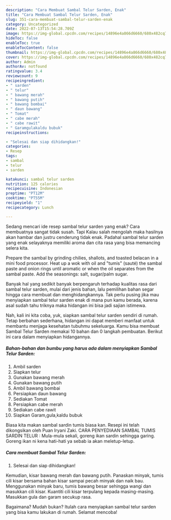 ```yaml
---
description: "Cara Membuat Sambal Telur Sarden, Enak"
title: "Cara Membuat Sambal Telur Sarden, Enak"
slug: 351-cara-membuat-sambal-telur-sarden-enak
category: Uncategorized
date: 2022-07-13T15:54:28.709Z
image: https://img-global.cpcdn.com/recipes/14896e4a866d6660/680x482cq70/sambal-telur-sarden-foto-resep-utama.jpg
hideToc: false
enableToc: true
enableTocContent: false
thumbnail: https://img-global.cpcdn.com/recipes/14896e4a866d6660/680x482cq70/sambal-telur-sarden-foto-resep-utama.jpg
cover: https://img-global.cpcdn.com/recipes/14896e4a866d6660/680x482cq70/sambal-telur-sarden-foto-resep-utama.jpg
author: Admin
authorAv: notfound
ratingvalue: 3.4
reviewcount: 9
recipeingredient:
- " sarden"
- " telur"
- " bawang merah"
- " bawang putih"
- " bawang bombai"
- " daun bawang"
- " Tomat"
- " cabe merah"
- " cabe rawit"
- " Garamgulakaldu bubuk"
recipeinstructions:

- "Selesai dan siap dihidangkan!"
categories:
- Resep
tags:
- sambal
- telur
- sarden

katakunci: sambal telur sarden 
nutrition: 125 calories
recipecuisine: Indonesian
preptime: "PT12M"
cooktime: "PT55M"
recipeyield: "1"
recipecategory: Lunch

---
```



Sedang mencari ide resep sambal telur sarden yang enak? Cara membuatnya sangat tidak susah. Tapi Kalau salah mengolah maka hasilnya akan hambar dan justru cenderung tidak enak. Padahal sambal telur sarden yang enak selayaknya memiliki aroma dan cita rasa yang bisa memancing selera kita.


Prepare the sambal by grinding chilies, shallots, and toasted belacan in a mini food processor. Heat up a wok with oil and &#34;tumis&#34; (sauté) the sambal paste and onion rings until aromatic or when the oil separates from the sambal paste. Add the seasonings: salt, sugar/palm sugar.

Banyak hal yang sedikit banyak berpengaruh terhadap kualitas rasa dari sambal telur sarden, mulai dari jenis bahan, lalu pemilihan bahan segar hingga cara membuat dan menghidangkannya. Tak perlu pusing jika mau menyiapkan sambal telur sarden enak di mana pun kamu berada, karena asal sudah tahu triknya maka hidangan ini bisa jadi sajian istimewa.


Nah, kali ini kita coba, yuk, siapkan sambal telur sarden sendiri di rumah. Tetap berbahan sederhana, hidangan ini dapat memberi manfaat untuk membantu menjaga kesehatan tubuhmu sekeluarga. Kamu bisa membuat Sambal Telur Sarden memakai 10 bahan dan 0 langkah pembuatan. Berikut ini cara dalam menyiapkan hidangannya.

<!--inarticleads1-->

##### Bahan-bahan dan bumbu yang harus ada dalam menyiapkan Sambal Telur Sarden:

1. Ambil  sarden
1. Siapkan  telur
1. Gunakan  bawang merah
1. Gunakan  bawang putih
1. Ambil  bawang bombai
1. Persiapkan  daun bawang
1. Sediakan  Tomat
1. Persiapkan  cabe merah
1. Sediakan  cabe rawit
1. Siapkan  Garam,gula,kaldu bubuk


Biasa kita makan sambal sardin tumis biasa kan. Resepi ini telah dikongsikan oleh Puan Iryani Zaki. CARA PENYEDIAAN SAMBAL TUMIS SARDIN TELUR : Mula-mula sekali, goreng ikan sardin sehingga garing. Goreng ikan ni kena hati-hati ya sebab ia akan meletup-letup. 

<!--inarticleads2-->

##### Cara membuat Sambal Telur Sarden:


1. Selesai dan siap dihidangkan!

Kemudian, kisar bawang merah dan bawang putih. Panaskan minyak, tumis cili kisar bersama bahan kisar sampai pecah minyak dan naik bau. Menggunakan minyak baru, tumis bawang besar sehingga wangi dan masukkan cili kisar. Kuantiti cili kisar terpulang kepada masing-masing. Masukkan gula dan garam secukup rasa. 

Bagaimana? Mudah bukan? Itulah cara menyiapkan sambal telur sarden yang bisa kamu lakukan di rumah. Selamat mencoba!
